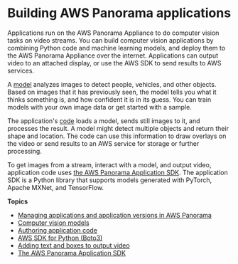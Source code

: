 # Building AWS Panorama applications<a name="panorama-applications"></a>

Applications run on the AWS Panorama Appliance to do computer vision tasks on video streams\. You can build computer vision applications by combining Python code and machine learning models, and deploy them to the AWS Panorama Appliance over the internet\. Applications can output video to an attached display, or use the AWS SDK to send results to AWS services\.

A [model](applications-models.md) analyzes images to detect people, vehicles, and other objects\. Based on images that it has previously seen, the model tells you what it thinks something is, and how confident it is in its guess\. You can train models with your own image data or get started with a sample\.

The application's [code](applications-code.md) loads a model, sends still images to it, and processes the result\. A model might detect multiple objects and return their shape and location\. The code can use this information to draw overlays on the video or send results to an AWS service for storage or further processing\.

To get images from a stream, interact with a model, and output video, application code uses [the AWS Panorama Application SDK](applications-panoramasdk.md)\. The application SDK is a Python library that supports models generated with PyTorch, Apache MXNet, and TensorFlow\.

**Topics**
+ [Managing applications and application versions in AWS Panorama](applications-manage.md)
+ [Computer vision models](applications-models.md)
+ [Authoring application code](applications-code.md)
+ [AWS SDK for Python \(Boto3\)](applications-awssdk.md)
+ [Adding text and boxes to output video](applications-overlays.md)
+ [The AWS Panorama Application SDK](applications-panoramasdk.md)